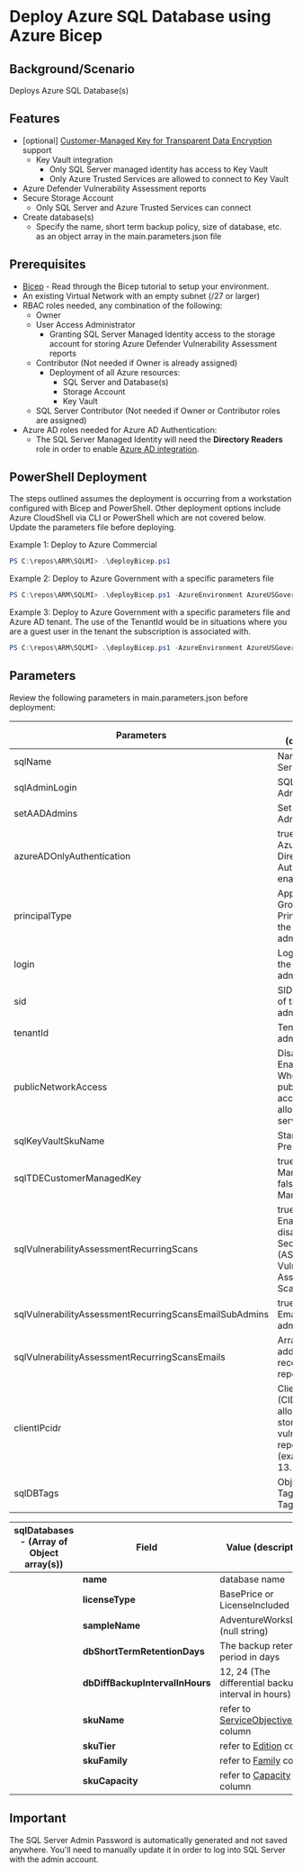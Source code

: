 # Deploy Azure SQL Database using Azure Bicep

## Background/Scenario

Deploys Azure SQL Database(s)

## Features

- [optional] [Customer-Managed Key for Transparent Data Encryption](https://docs.microsoft.com/en-us/azure/azure-sql/database/transparent-data-encryption-byok-overview) support
  - Key Vault integration
    - Only SQL Server managed identity has access to Key Vault
    - Only Azure Trusted Services are allowed to connect to Key Vault
- Azure Defender Vulnerability Assessment reports
- Secure Storage Account
  - Only SQL Server and Azure Trusted Services can connect
- Create database(s)
  - Specify the name, short term backup policy, size of database, etc. as an object array in the main.parameters.json file

## Prerequisites

- [Bicep](https://docs.microsoft.com/en-us/azure/azure-resource-manager/templates/bicep-tutorial-create-first-bicep?tabs=azure-powershell) - Read through the Bicep tutorial to setup your environment.
- An existing Virtual Network with an empty subnet (/27 or larger)
- RBAC roles needed, any combination of the following:
  - Owner
  - User Access Administrator
    - Granting SQL Server Managed Identity access to the storage account for storing Azure Defender Vulnerability Assessment reports
  - Contributor (Not needed if Owner is already assigned)
    - Deployment of all Azure resources:
      - SQL Server and Database(s)
      - Storage Account
      - Key Vault
  - SQL Server Contributor (Not needed if Owner or Contributor roles are assigned)
- Azure AD roles needed for Azure AD Authentication:
  - The SQL Server Managed Identity will need the **Directory Readers** role in order to enable [Azure AD integration](https://docs.microsoft.com/en-us/azure/azure-sql/database/authentication-aad-directory-readers-role).

## PowerShell Deployment

The steps outlined assumes the deployment is occurring from a workstation configured with Bicep and PowerShell. Other deployment options include Azure CloudShell via CLI or PowerShell which are not covered below. Update the parameters file before deploying.

Example 1: Deploy to Azure Commercial

```powershell
PS C:\repos\ARM\SQLMI> .\deployBicep.ps1
```

Example 2: Deploy to Azure Government with a specific parameters file

```powershell
PS C:\repos\ARM\SQLMI> .\deployBicep.ps1 -AzureEnvironment AzureUSGovernment -TemplateParameterFile .\main.parameters.gov.json
```

Example 3: Deploy to Azure Government with a specific parameters file and Azure AD tenant. The use of the TenantId would be in situations where you are a guest user in the tenant the subscription is associated with.

```powershell
PS C:\repos\ARM\SQLMI> .\deployBicep.ps1 -AzureEnvironment AzureUSGovernment -TemplateParameterFile .\main.parameters.gov.json -TenantId "xxxxxxxx-xxxx-xxxx-xxxxxxxxxxxx"
```

## Parameters

Review the following parameters in main.parameters.json before deployment:

|Parameters|Values (description)|
|------------------------------|-----------------------------------------|
|sqlName|Name of SQL Server|
|sqlAdminLogin|SQL Server Admin name|
|setAADAdmins|Set Azure AD Administrators|
|azureADOnlyAuthentication|true, false <br />Azure Active Directory only Authentication enabled|
|principalType|Application, Group, or User <br />Principal Type of the sever administrator|
|login|Login name of the server administrator|
|sid|SID (object ID) of the server administrator|
|tenantId|Tenant ID of the administrator|
|publicNetworkAccess|Disabled, Enabled <br />Whether or not public endpoint access is allowed for this server|
|sqlKeyVaultSkuName|Standard, Premium|
|sqlTDECustomerManagedKey|true = Customer Managed Key <br /> false = Service Managed Key|
|sqlVulnerabilityAssessmentRecurringScans|true, false <br /> Enable or disable Azure Security Center (ASC) SQL Vulnerability Assessment Scans|
|sqlVulnerabilityAssessmentRecurringScansEmailSubAdmins|true, false <br /> Email reports to admins|
|sqlVulnerabilityAssessmentRecurringScansEmails|Array of email addresses to receive ASC reports|
|clientIPcidr|Client IP address (CIDR format) to allow access to storage account vulnerability reports <br /> (example: 13.168.10.0/24)|
|sqlDBTags|Object of TagName: TagValue|

|sqlDatabases - (Array of Object array(s))|Field|Value (description)|
|--------|--------------|-------------------------------|
||**name**| database name|
||**licenseType**|BasePrice or LicenseIncluded|
||**sampleName**|AdventureWorksLT, "" (null string)|
||**dbShortTermRetentionDays**|The backup retention period in days|
||**dbDiffBackupIntervalInHours**|12, 24 (The differential backup interval in hours)|
||**skuName**|refer to [ServiceObjectiveName](databases/databaseSizes.md) column|
||**skuTier**|refer to [Edition](databases/databaseSizes.md) column|
||**skuFamily**|refer to [Family](databases/databaseSizes.md) column|
||**skuCapacity**|refer to [Capacity](databases/databaseSizes.md) column|

## Important

The SQL Server Admin Password is automatically generated and not saved anywhere. You'll need to manually update it in order to log into SQL Server with the admin account.
